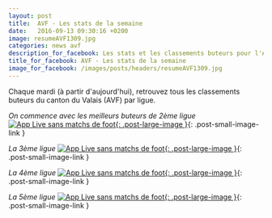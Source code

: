 ```yaml
---
layout: post
title:  AVF - Les stats de la semaine
date:   2016-09-13 09:30:16 +0200
image: resumeAVF1309.jpg
categories: news avf
description_for_facebook: Les stats et les classements buteurs pour l'AVF (Valais)
title_for_facebook: AVF - Les stats de la semaine
image_for_facebook: /images/posts/headers/resumeAVF1309.jpg
---
```

Chaque mardi (à partir d'aujourd'hui), retrouvez tous les classements buteurs du canton du Valais (AVF) par ligue.

_On commence avec les meilleurs buteurs de 2ème ligue_
[![App Live sans matchs de foot]({{site.url}}/images/posts/rankings/resumeAVF21309.jpg){: .post-large-image }]({{site.url}}/images/posts/rankings/resumeAVF21309.jpg){: .post-small-image-link }

_La 3ème ligue_
[![App Live sans matchs de foot]({{site.url}}/images/posts/rankings/resumeAVF31309.jpg){: .post-large-image }]({{site.url}}/images/posts/rankings/resumeAVF31309.jpg){: .post-small-image-link }

_La 4ème ligue_
[![App Live sans matchs de foot]({{site.url}}/images/posts/rankings/resumeAVF41309.jpg){: .post-large-image }]({{site.url}}/images/posts/rankings/resumeAVF41309.jpg){: .post-small-image-link }

_La 5ème ligue_
[![App Live sans matchs de foot]({{site.url}}/images/posts/rankings/resumeAVF51309.jpg){: .post-large-image }]({{site.url}}/images/posts/rankings/resumeAVF51309.jpg){: .post-small-image-link }